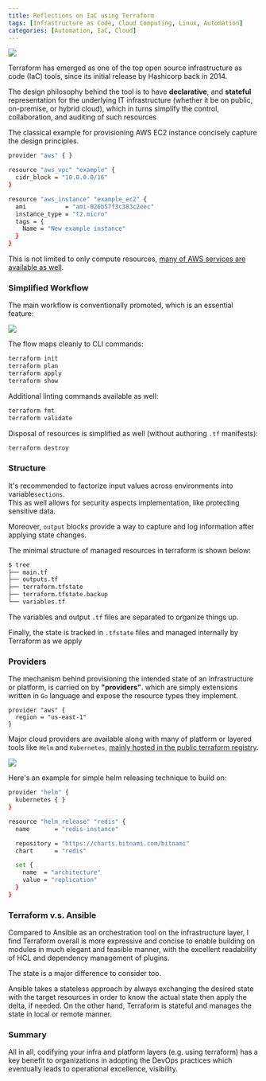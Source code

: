 ```yaml
---
title: Reflections on IaC using Terraform
tags: [Infrastructure as Code, Cloud Computing, Linux, Automation]
categories: [Automation, IaC, Cloud]
---
```


<img src="{{ site.baseurl_root }}/public/images/iac-reflections.png" class="post-image resize-md center-image" />

Terraform has emerged as one of the top open source infrastructure as code (IaC) tools, since its initial release by Hashicorp back in 2014.

The design philosophy behind the tool is to have **declarative**, and **stateful** representation for the underlying IT infrastructure (whether it be on public, on-premise, or hybrid cloud), which in turns simplify the control, collaboration, and auditing of such resources

The classical example for provisioning AWS EC2 instance concisely capture the design principles.

<!-- post-excerpt -->

```bash
provider "aws" { }

resource "aws_vpc" "example" {
  cidr_block = "10.0.0.0/16"
}

resource "aws_instance" "example_ec2" {
  ami           = "ami-026b57f3c383c2eec"
  instance_type = "t2.micro"
  tags = {
    Name = "New example instance"
  }
}
```

This is not limited to only compute resources, [many of AWS services are available as well](https://registry.terraform.io/providers/hashicorp/aws/latest/docs).

### Simplified Workflow

The main workflow is conventionally promoted, which is an essential feature:

<img src="{{ site.baseurl_root }}/public/images/terraform-diagram.png" class="post-image-2 resize-md center-image" />

The flow maps cleanly to CLI commands:

```bash
terraform init
terraform plan
terraform apply
terraform show
```

Additional linting commands available as well:

```bash
terraform fmt
terraform validate
```

Disposal of resources is simplified as well (without authoring `.tf` manifests):

```bash
terraform destroy
```

### Structure

It's recommended to factorize input values across environments into variable`sections`.
<br>
This as well allows for security aspects implementation, like protecting sensitive data.

Moreover, `output` blocks provide a way to capture and log information after applying state changes.

The minimal structure of managed resources in terraform is shown below:

```bash
$ tree
├── main.tf
├── outputs.tf
├── terraform.tfstate
├── terraform.tfstate.backup
└── variables.tf
```

The  variables and output `.tf` files are separated to organize things up.

Finally, the state is tracked in `.tfstate` files and managed internally by Terraform as we apply


### Providers

The mechanism behind provisioning the intended state of an infrastructure or platform, is carried on by **"providers"**. which are simply extensions written in `Go` language and expose the resource types they implement.

```apl
provider "aws" {
  region = "us-east-1"
}
```

Major cloud providers are available along with many of platform or layered tools like `Helm` and `Kubernetes`, [mainly hosted in the public terraform registry](https://registry.terraform.io).

<img src="{{ site.baseurl_root }}/public/images/providers-iac.png" class="post-image-2 resize-md center-image" />


Here's an example for simple helm releasing technique to build on:

```bash
provider "helm" {
  kubernetes { }
}

resource "helm_release" "redis" {
  name       = "redis-instance"

  repository = "https://charts.bitnami.com/bitnami"
  chart      = "redis"

  set {
    name  = "architecture"
    value = "replication"
  }
}
```


### Terraform v.s. Ansible

Compared to Ansible as an orchestration tool on the infrastructure layer, I find Terraform overall is more expressive and concise to enable building on modules in much elegant and feasible manner, with the excellent readability of HCL and dependency management of plugins.

The state is a major difference to consider too.

Ansible takes a stateless approach by always exchanging the desired state with the target resources in order to know the actual state then apply the delta, if needed. On the other hand, Terraform is stateful and manages the state in local or remote manner.

### Summary

All in all, codifying your infra and platform layers (e.g. using terraform) has a key benefit to organizations in adopting the DevOps practices which eventually leads to operational excellence, visibility.
